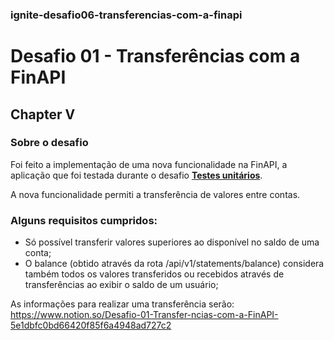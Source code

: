 ### ignite-desafio06-transferencias-com-a-finapi

# Desafio 01 - Transferências com a FinAPI
## Chapter V


### Sobre o desafio

Foi feito a implementação de uma nova funcionalidade na FinAPI, a aplicação que foi testada durante o desafio **[Testes unitários](https://www.notion.so/Desafio-01-Testes-unit-rios-0321db2af07e4b48a85a1e4e360fcd11)**.

A nova funcionalidade permiti a transferência de valores entre contas.



### Alguns requisitos cumpridos:
- Só possível transferir valores superiores ao disponível no saldo de uma conta;
- O balance (obtido através da rota /api/v1/statements/balance) considera também todos os valores transferidos ou recebidos através de transferências ao exibir o saldo de um usuário;

As informações para realizar uma transferência serão:
https://www.notion.so/Desafio-01-Transfer-ncias-com-a-FinAPI-5e1dbfc0bd66420f85f6a4948ad727c2
